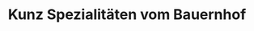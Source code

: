 ---
title: "Kunz Spezialitäten vom Bauernhof"
url: /wildenfels/kunz-spezialitaeten-vom-bauernhof/
shop: Hofladen
---